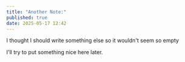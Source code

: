 ```yaml
---
title: "Another Note:"
published: true
date: 2025-05-17 12:42
---
```


I thought I should write something else so it wouldn't seem so empty


                                              

I'll try to put something nice here later.

